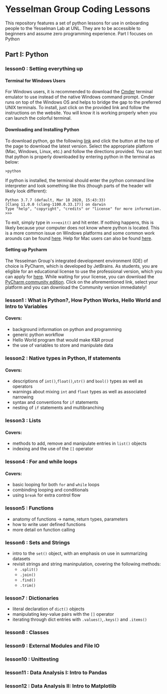 # Yesselman Group Coding Lessons
This repository features a set of python lessons for use in onboarding people to the Yesselman Lab at UNL. They are to be accessible to beginners and assume zero programming experience. Part I focuses on Python
## **Part I: Python**
### lesson0 : Setting everything up
#### Terminal for Windows Users
For Windows users, it is recommended to download the [Cmder](https://cmder.net/) terminal emulator to use instead of the native Windows command prompt. Cmder runs on top of the Windows OS and helps to bridge the gap to the preferred UNIX terminals. To install, just click on the provided link and follow the instructions on the website. You will know it is working properly when you can launch the colorful terminal.
#### Downloading and Installing Python
To download python, go the following [link](https://www.python.org/downloads/) and click the button at the top of the page to download the latest version. Select the appropriate platform (Mac, Windows, Linux, etc.) and follow the directions provided. You can test that python is properly downloaded by entering python in the terminal as below:

`>python`

If python is installed, the terminal should enter the python command line interpreter and look something like this (though parts of the header will likely look different):

```
Python 3.7.7 (default, Mar 10 2020, 15:43:33)
[Clang 11.0.0 (clang-1100.0.33.17)] on darwin
Type "help", "copyright", "credits" or "license" for more information.
>>> 
```
To exit, simply type in 
`>>>exit()`
and hit enter. If nothing happens, this is likely because your computer does not know where python is located. This is a more common issue on Windows platforms and some common work arounds can be found [here](https://www.pythoncentral.io/add-python-to-path-python-is-not-recognized-as-an-internal-or-external-command/). Help for Mac users can also be found [here](https://docs.python-guide.org/starting/install3/osx/).

#### Setting up Pycharm
The Yesselman Group's integrated development environment (IDE) of choice is PyCharm, which is developed by JetBrains. As students, you are eligible for an educational license to use the professional version, which you can apply for [here](https://www.jetbrains.com/community/education/#students). While waiting for your license, you can download the [PyCharm community edition](https://www.jetbrains.com/pycharm/download/#section=mac). Click on the aforementioned link, select your platform and you can download the Community version immediately!

### lesson1 : What is Python?, How Python Works, Hello World and Intro to Variables
#### Covers:
+ background information on python and programming
+ generic python workflow
+ Hello World program that would make K&R proud
+ the use of variables to store and manipulate data
### lesson2 : Native types in Python, If statements
#### Covers:
+ descriptions of `int()`,`float()`,`str()` and `bool()` types as well as operators
+ warnings about mixing `int` and `float` types as well as associated narrowing
+ syntax and conventions for `if` statements
+ nesting of `if` statements and multibranching
### lesson3 : Lists
#### Covers:
+ methods to add, remove and manipulate entries in `list()` objects
+ indexing and the use of the `[]` operator
### lesson4 : For and while loops
#### Covers:
+ basic looping for both `for` and `while` loops
+ combinding looping and conditionals
+ using `break` for extra control flow
### lesson5 : Functions
+ anatomy of functions -> name, return types, parameters
+ how to write user defined functions
+ more detail on function calling
### lesson6 : Sets and Strings
+ intro to the `set()` object, with an emphasis on use in summarizing datasets
+ revisit strings and string maninpulation, covering the following methods:
	+ `.split()`
	+ `.join()`
	+ `.find()`
	+ `.trim()`
### lesson7 : Dictionaries
+ literal declaration of `dict()` objects 
+ manipulating key-value pairs with the `[]` operator
+ iterating through dict entries with `.values()`,`.keys()` and `.items()`
### lesson8 : Classes
### lesson9 : External Modules and File IO
### lesson10 : Unittesting
### lesson11 : Data Analysis I: Intro to Pandas
### lesson12 : Data Analysis II: Intro to Matplotlib
